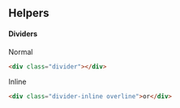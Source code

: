 ## Helpers

#### Dividers

Normal

```html
<div class="divider"></div>
```

Inline

```html
<div class="divider-inline overline">or</div>
```
